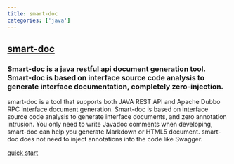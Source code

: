 ```yaml
---
title: smart-doc
categories: ['java']
---
```

## [smart-doc](https://github.com/smart-doc-group/smart-doc)

### Smart-doc is a java restful api document generation tool. Smart-doc is based on interface source code analysis to generate interface documentation, completely zero-injection.


smart-doc is a tool that supports both JAVA REST API and Apache Dubbo RPC interface document generation. Smart-doc is
based on interface source code analysis to generate interface documents, and zero annotation intrusion. You only need to
write Javadoc comments when developing, smart-doc can help you generate Markdown or HTML5 document. smart-doc does not
need to inject annotations into the code like Swagger.

[quick start](https://smart-doc-group.github.io/#/)
